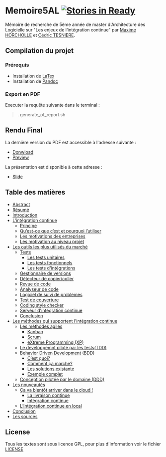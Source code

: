 # Memoire5AL [![Stories in Ready](https://badge.waffle.io/mhor-edu/memoire5al.png?label=ready)](https://waffle.io/mhor-edu/memoire5al)

Mémoire de recherche de 5ème année de master d'Architecture des Logicielle sur "Les enjeux de l’intégration continue" par [Maxime HORCHOLLE](http://github.com/mhor/) et [Cédric TESNIERE](http://github.com/ctesniere/).

## Compilation du projet

### Prérequis

- Installation de [LaTex](http://latex-project.org/ftp.html)
- Installation de [Pandoc](http://johnmacfarlane.net/pandoc/)

### Export en PDF

Executer la requête suivante dans le terminal :

> . generate_of_report.sh

## Rendu Final

La dernière version du PDF est accessible à l'adresse suivante :   

* [Donwload](https://github.com/mhor-edu/Memoire5AL/raw/master/memoire.pdf)  
* [Preview](http://docs.google.com/viewer?url=https%3A%2F%2Fgithub.com%2Fmhor%2FMemoire5AL%2Fraw%2Fmaster%2Fmemoire.pdf)
 
La présentation est disponible à cette adresse :

* [Slide](http://mhor-edu.github.io/Memoire5AL/)
 

## Table des matières

* [Abstract](./summary/1-abstract.md)
* [Résumé](./summary/2-resume.md)
* [Introduction](./Chapters/1-Introduction.md)
* [L’intégration continue](./Chapters/2-Quoi-et-pourquoi.md)
  * [Principe](./Chapters/2-Quoi-et-pourquoi.md)
  * [Qu’est-ce que c’est et pourquoi l’utiliser](./Chapters/2-Quoi-et-pourquoi.md)
  * [Les motivations des entreprises](./Chapters/2-Quoi-et-pourquoi.md)
  * [Les motivation au niveau projet](./Chapters/2-Quoi-et-pourquoi.md)
* [Les outils les plus utilisés du marché](./Chapters/3-Les-outils.md)
  * [Tests](./Chapters/Outils/a-Tests.md)
    * [Les tests unitaires](./Chapters/Outils/a-Tests.md#les-tests-unitaires)
    * [Les tests fonctionnels](./Chapters/Outils/a-Tests.md#les-tests-fonctionnels)
    * [Les tests d'intégrations](./Chapters/Outils/a-Tests.md#les-tests-dint%C3%A9grations)
  * [Gestionnaire de versions](./Chapters/Outils/b-Gestionnaire-de-versions.md)
  * [Détecteur de copier/coller](./Chapters/Outils/c-Detecteur-de-copier-coller.md)
  * [Revue de code](./Chapters/Outils/d-Revue-de-code.md)
  * [Analyseur de code](./Chapters/Outils/e-Analyseur-de-code.md)
  * [Logiciel de suivi de problemes](./Chapters/Outils/f-Logiciel-de-suivi-se-problemes.md)
  * [Test de couverture](./Chapters/Outils/g-Test-de-couverture.md)
  * [Coding style checker](./Chapters/Outils/h-Coding-style-checker.md)
  * [Serveur d'integration continue](./Chapters/Outils/i-Serveur-d-integration-continue.md)
  * [Conclusion](./Chapters/Outils/j-Conclusion.md)
* [Les méthodes qui supportent l'intégration continue](./Chapters/4-Les-methodes-qui-supportent-l-integration-continue.md)
  * [Les méthodes agiles](./Chapters/Methods/a-methode-agile.md)
    * [Kanban](./Chapters/Methods/a-methode-agile.md#kanban)
    * [Scrum](./Chapters/Methods/a-methode-agile.md#scrum)
    * [eXtreme Programming (XP)](./Chapters/Methods/a-methode-agile.md#extreme-programming-xp)
  * [Le developpemnt piloté par les tests(TDD)](./Chapters/Methods/b-tdd.md)
  * [Behavior Driven Development (BDD)](./Chapters/Methods/c-bdd.md)
    * [C’est quoi?](./Chapters/Methods/c-bdd.md#cest-quoi)
    * [Comment ça marche?](./Chapters/Methods/c-bdd.md#comment-%C3%A7a-marche)
    * [Les solutions existante](./Chapters/Methods/c-bdd.md#les-solutions-existante)
    * [Exemple complet](./Chapters/Methods/c-bdd.md#exemple-complet)
  * [Conception pilotée par le domaine (DDD)](./Chapters/Methods/d-ddd.md)
* [Les nouveautés](./Chapters/5-Les-nouveautes.md)
  * [Ça va bientôt arriver dans le cloud !](./Chapters/5-Les-nouveautes.md#%C3%87a-va-bient%C3%B4t-arriver-dans-le-cloud-)
    * [La livraison continue](./Chapters/5-Les-nouveautes.md#la-livraison-continue)
    * [Intégration continue](./Chapters/5-Les-nouveautes.md#int%C3%A9gration-continue)
  * [L’Intégration continue en local](./Chapters/5-Les-nouveautes.md#lint%C3%A9gration-continue-en-local)
* [Conclusion](./Chapters/6-Conclusion.md)
* [Les sources](./Chapters/7-Sources.md)

## License
Tous les textes sont sous licence GPL, pour plus d'information voir le fichier [LICENSE](./LICENSE)
